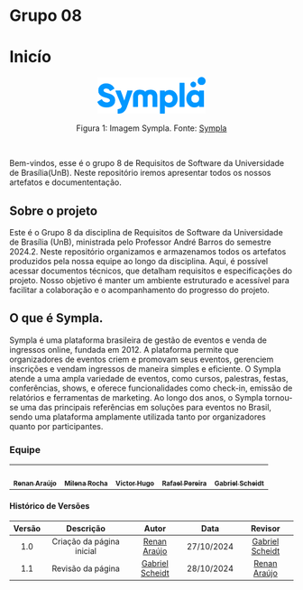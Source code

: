 # Grupo 08

# Inicío 

<div align="center">
    <img src="https://github.com/Requisitos-de-Software/2024.2-Sympla/raw/b62b14865d297c091d1007a6a1009076e999527b/docs/assets/sympla.png" style="width:20vw"/>
    <p> Figura 1: Imagem Sympla. Fonte: <a href="https://www.sympla.com.br/">Sympla</a></p> 
</div>

<br>

<p style="text-align: center;">

Bem-vindos, esse é o grupo 8 de Requisitos de Software da Universidade de Brasília(UnB). Neste repositório iremos apresentar todos os nossos artefatos e documententação.
</p>

## Sobre o projeto

Este é o Grupo 8 da disciplina de Requisitos de Software da Universidade de Brasília (UnB), ministrada pelo Professor André Barros do semestre 2024.2. Neste repositório organizamos e armazenamos todos os artefatos produzidos pela nossa equipe ao longo da disciplina. Aqui, é possível acessar documentos técnicos, que detalham requisitos e especificações do projeto. Nosso objetivo é manter um ambiente estruturado e acessível para facilitar a colaboração e o acompanhamento do progresso do projeto.

## O que é Sympla.

Sympla é uma plataforma brasileira de gestão de eventos e venda de ingressos online, fundada em 2012. A plataforma permite que organizadores de eventos criem e promovam seus eventos, gerenciem inscrições e vendam ingressos de maneira simples e eficiente. O Sympla atende a uma ampla variedade de eventos, como cursos, palestras, festas, conferências, shows, e oferece funcionalidades como check-in, emissão de relatórios e ferramentas de marketing. Ao longo dos anos, o Sympla tornou-se uma das principais referências em soluções para eventos no Brasil, sendo uma plataforma amplamente utilizada tanto por organizadores quanto por participantes.



### **Equipe**
<table>
  <tr>
     <td align="center"><a href="https://github.com/renantfm4"><img style="border-radius: 50%;" src="https://avatars.githubusercontent.com/u/111506459?v=4" width="150px;" alt=""/><br /><sub><b>Renan Araújo</b></sub></a><br />
    <td align="center"><a href="https://github.com/MilenaFRocha"><img style="border-radius: 50%;" src="https://avatars.githubusercontent.com/u/104432227?v=4" width="150px;" alt=""/><br /><sub><b>Milena Rocha</b></sub></a><br />
    <td align="center"><a href="https://github.com/VHbernardes"><img style="border-radius: 50%;" src="https://avatars.githubusercontent.com/u/151786821?v=4" width="150px;" alt=""/><br /><sub><b>Victor Hugo</b></sub></a><br />
    <td align="center"><a href="https://github.com/rafgpereira"><img style="border-radius: 50%;" src="https://avatars.githubusercontent.com/u/81361524?v=4" width="150px;" alt=""/><br /><sub><b>Rafael Pereira</b></sub></a><br />
    <td align="center"><a href="https://github.com/Gxaite"><img style="border-radius: 50%;" src="https://avatars.githubusercontent.com/u/111130521?v=4" width="150px;" alt=""/><br /><sub><b>Gabriel Scheidt</b></sub></a><br />

</tr>
</table>

#### Histórico de Versões


| Versão |          Descrição              |     Autor      |      Data      |   Revisor     |  
|:------:|:-------------------------------:|:--------------:|:--------------:|:-------------:|
|  1.0   | Criação da página inicial | [Renan Araújo](https://github.com/renantfm4) | 27/10/2024   | [Gabriel Scheidt](https://github.com/Gxaite) |
|  1.1   | Revisão da página| [Gabriel Scheidt](https://github.com/Gxaite) | 28/10/2024   | [Renan Araújo](https://github.com/renantfm4)|


